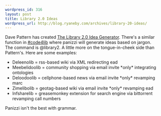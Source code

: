 ```yaml
--- 
wordpress_id: 316
layout: post
title: Library 2.0 Ideas
wordpress_url: http://blog.ryaneby.com/archives/library-20-ideas/
---
```

Dave Pattern has created <a href="http://www.daveyp.com/blog/index.php/archives/106/">The Library 2.0 Idea Generator</a>. There's a similar function in <a href="http://code4lib.org">#code4lib</a> where panizzi will generate ideas based on jargon. The command is @library2. A little more on the tongue-in-cheek side than Pattern's. Here are some examples:

<ul>
<li>Deleenolib = rss-based wiki via XML redirecting ead</li>
<li>Meebelidoolib = community shopping via email invite *only* integrating ontologies</li>
<li>Deloodoolib = cellphone-based news via email invite *only* revamping marc</li>
<li>Zimelibolib = geotag-based wiki via email invite *only* revamping ead</li>
<li>Infsharelib = greasemonkey extension for search engine via bittorrent revamping call numbers</li>
</ul>

Panizzi isn't the best with grammar.
